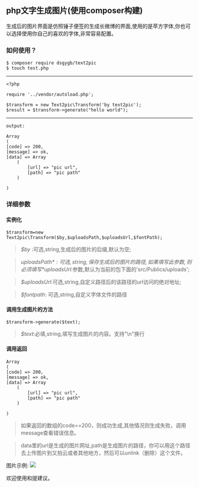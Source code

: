 
## php文字生成图片(使用composer构建)

生成后的图片界面是仿照锤子便签的生成长微博的界面,使用的是苹方字体,你也可以选择使用你自己的喜欢的字体,非常容易配置。




### 如何使用？

	$ composer require dsgygb/text2pic
	$ touch test.php

---	

	<?php
	
	require '../vendor/autoload.php';
	
	$transform = new Text2pic\Transform('by text2pic');
	$result = $transform->generate("hello world");
---

	output:
	
	Array
	(
    [code] => 200,
    [message] => ok,
    [data] => Array
        (
            [url] => "pic url",
            [path] => "pic path"
        )

	)
	

### 详细参数

#### 实例化

	$transform=new Text2pic\Transform($by,$uploadsPath,$uploadsUrl,$fontPath);
	
	
> *$by* :可选,string,生成后的图片的后缀,默认为空;

> *$uploadsPath*:可选,string,保存生成后的图片的路径,如果填写此参数,则必须填写*$uploadsUrl*:参数,默认为当前的包下面的'src/Publics/uploads';

> *$uploadsUrl*:可选,string,自定义路径后的该路径的url访问的绝对地址;

> *$fontpath*: 可选,string,自定义字体文件的路径


#### 调用生成图片的方法

	$transform->generate($text);
	
> *$text*:必填,string,填写生成图片的内容。支持"\n"换行


#### 调用返回

	Array
	(
    [code] => 200,
    [message] => ok,
    [data] => Array
        (
            [url] => "pic url",
            [path] => "pic path"
        )

	)
	
> 如果返回的数组的code==200，则成功生成,其他情况则生成失败，调用message查看错误信息。

> data里的url是生成的图片网址,path是生成图片的路径，你可以用这个路径去上传图片到又拍云或者其他地方，然后可以unlink（删除）这个文件。
	
		

图片示例:
![](http://static.scuinfo.com/uploads/9423003ddd9a956e81aecfbb1f762b4b.jpg)


欢迎使用和提建议。


